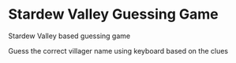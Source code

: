 # Stardew Valley Guessing Game

Stardew Valley based guessing game

Guess the correct villager name using keyboard based on the clues
